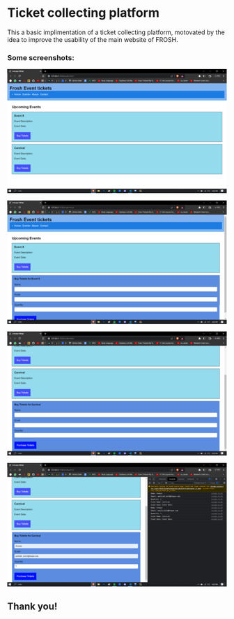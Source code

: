 # Ticket collecting platform

This a basic implimentation of a ticket collecting platform, motovated by the idea to improve the usability of the main website of FROSH. 

### Some screenshots:

![ss1](https://github.com/weshaan/ticket_collecting_platform/blob/main/Ticketing%20platform/images/Screenshot%20(27).png?raw=true)

![ss2](https://github.com/weshaan/ticket_collecting_platform/blob/main/Ticketing%20platform/images/Screenshot%20(28).png?raw=true)

![ss3](https://github.com/weshaan/ticket_collecting_platform/blob/main/Ticketing%20platform/images/Screenshot%20(29).png?raw=true)

![ss4](https://github.com/weshaan/ticket_collecting_platform/blob/main/Ticketing%20platform/images/Screenshot%20(30).png?raw=true)

## Thank you!
